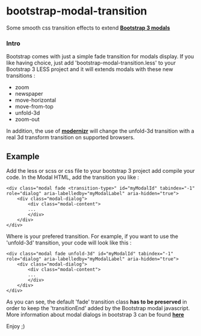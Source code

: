 bootstrap-modal-transition
==========================

Some smooth css transition effects to extend **[Bootstrap 3 modals](http://getbootstrap.com/javascript/#modals)**

### Intro

Bootstrap comes with just a simple fade transition for modals display.
If you like having choice, just add 'bootstrap-modal-transition.less' to your Bootstrap 3 LESS project and it will extends modals with these new transitions :

 * zoom
 * newspaper
 * move-horizontal
 * move-from-top
 * unfold-3d
 * zoom-out

In addition, the use of **[modernizr](http://modernizr.com)** will change the unfold-3d transition with a real 3d transform transition on supported browsers.

## Example

Add the less or scss or css file to your bootstrap 3 project add compile your code. In the Modal HTML, add the transition you like :

    <div class="modal fade <transition-type>" id="myModalId" tabindex="-1" role="dialog" aria-labelledby="myModalLabel" aria-hidden="true">
        <div class="modal-dialog">
            <div class="modal-content">
            ...
            </div>
        </div>
    </div>

Where <transition-type> is your prefered transition. For example, if you want to use the 'unfold-3d' transition, your code will look like this :

    <div class="modal fade unfold-3d" id="myModalId" tabindex="-1" role="dialog" aria-labelledby="myModalLabel" aria-hidden="true">
        <div class="modal-dialog">
            <div class="modal-content">
            ...
            </div>
        </div>
    </div>

As you can see, the default 'fade' transition class **has to be preserved** in order to keep the 'transitionEnd' added by the Bootstrap modal javascript. More information about modal dialogs in bootstrap 3 can be found **[here](http://getbootstrap.com/javascript/#modals)**

Enjoy ;)
